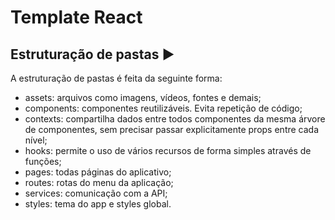 <h1>Template React</h1>

<div id="estrutura">

  ## Estruturação de pastas :arrow_forward:

  A estruturação de pastas é feita da seguinte forma:
  <ul>
    <li>assets: arquivos como imagens, vídeos, fontes e demais;</li>
    <li>components: componentes reutilizáveis. Evita repetição de código;</li>
    <li>contexts: compartilha dados entre todos componentes da mesma árvore de componentes, sem precisar passar explicitamente props entre cada nível;</li>
    <li>hooks: permite o uso de vários recursos de forma simples através de funções;</li>
    <li>pages: todas páginas do aplicativo;</li>
    <li>routes: rotas do menu da aplicação;</li>
    <li>services: comunicação com a API;</li>
    <li>styles: tema do app e styles global.</li>
  </ul>
</div>

